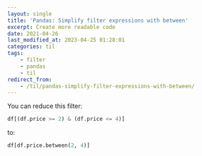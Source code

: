 ```yaml
---
layout: single
title: 'Pandas: Simplify filter expressions with between'
excerpt: Create more readable code
date: 2021-04-26
last_modified_at: 2023-04-25 01:28:01
categories: til
tags:
    - filter
    - pandas
    - til
redirect_from:
    - /til/pandas-simplify-filter-expressions-with-between/
---
```


You can reduce this filter:

```python
df[(df.price >= 2) & (df.price <= 4)]
```

to:

```python
df[df.price.between(2, 4)]
```

